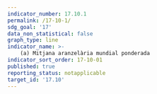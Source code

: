 ```yaml
---
indicator_number: 17.10.1
permalink: /17-10-1/
sdg_goal: '17'
data_non_statistical: false
graph_type: line
indicator_name: >-
    (a) Mitjana aranzelària mundial ponderada
indicator_sort_order: 17-10-01
published: true
reporting_status: notapplicable
target_id: '17.10'
---
```

